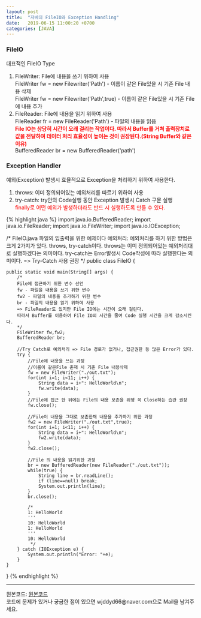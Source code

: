 ```yaml
---
layout: post
title:  "자바의 FileIO와 Exception Handling"
date:   2019-06-15 11:00:20 +0700
categories: [JAVA]
---
```


###  FileIO
대표적인 FileIO Type  
1. FileWriter:  File에 내용을 쓰기 위하여 사용  
FileWriter fw = new Filewriter('Path') - 이름이 같은 File있을 시 기존 File 내용 삭제  
FileWriter fw = new Filewriter('Path',true) - 이름이 같은 File있을 시 기존 File 에 내용 추가 
2. FileReader: File에 내용을 읽기 위하여 사용  
FileReader fr = new FileReader('Path') - 파일의 내용을 읽음  
<span style ="color: red">**File IO는 상당히 시간이 오래 걸리는 작업이다. 따라서 Buffer를 거쳐 출력장치로 값을 전달하여 데이터 처리 효율성이 높이는 것이 권장된다.(String Buffer와 같은 이유)**</span>  
BufferedReader br = new BufferedReader('path') 

###  Exception Handler
예외(Exception) 발생시 효율적으로 Exception을 처리하기 위하여 사용한다.  
1. throws: 이미 정의되어있는 예외처리를 따르기 위하여 사용
2. try-catch: try안의 Code실행 동안 Exception 발생시 Catch 구문 실행  
<span style ="color: red">finally로 어떤 예외가 발생하더라도 반드 시 실행하도록 만들 수 있다.</span>

{% highlight java %}
import java.io.BufferedReader;
import java.io.FileReader;
import java.io.FileWriter;
import java.io.IOException;

/*
FileIO.java
파일의 입출력을 위한 예제이다
예외처리: 예외처리를 하기 위한 방법은 크게 2가지가 있다.
throws, try-catch이다.
throws는 이미 정의되어있는 예외처리대로 실행하겠다는 의미이다.
try-catch는 Error발생시 Code작성에 따라 실행한다는 의미이다.
=> Try-Catch 사용 권장
*/
public class FileIO {

	public static void main(String[] args) {
		/*
		File에 접근하기 위한 변수 선언
		fw - 파일을 내용을 쓰기 위한 변수
		fw2 - 파일의 내용을 추가하기 위한 변수
		br - 파일의 내용을 읽기 위하여 사용
		=> FileReader도 있지만 File IO에는 시간이 오래 걸린다.
		따라서 Buffer를 이용하여 File IO의 시간을 줄여 Code 실행 시간을 크게 감소시킨다.
		*/
		FileWriter fw,fw2;
		BufferedReader br;
		
		//Try Catch로 예외처리 => File 경로가 없거나, 접근권한 등 많은 Error가 있다.
		try {
			//File에 내용을 쓰는 과정
			//이름이 같은File 존재 시 기존 File 내용삭제
			fw = new FileWriter("./out.txt");
			for(int i=1; i<11; i++) {
	            String data = i+": HelloWorld\n";
	            fw.write(data);
	        }
			//File에 접근 한 뒤에는 File의 내용 보존을 위행 꼭 Close하는 습관 권장
			fw.close();
			
			//File이 내용을 그대로 보존한채 내용을 추가하기 위한 과정
			fw2 = new FileWriter("./out.txt",true);
			for(int i=1; i<11; i++) {
	            String data = i+": HelloWorld\n";
	            fw2.write(data);
	        }
			fw2.close();
			
			//File 의 내용을 읽기위한 과정
			br = new BufferedReader(new FileReader("./out.txt"));
	        while(true) {
	            String line = br.readLine();
	            if (line==null) break;
	            System.out.println(line);
	        }
	        br.close();
	    
	        /*
	        1: HelloWorld
	        '''
	        10: HelloWorld
	        1: HelloWorld
	        '''
	        10: HelloWorld
	         */
		} catch (IOException e) {
			System.out.println("Error: "+e);
		}	
	}
}
{% endhighlight %}  

<hr>
원본코드: <a href="https://github.com/wjddyd66/JAVA/tree/master/FileIo">원본코드</a><br>
코드에 문제가 있거나 궁금한 점이 있으면 wjddyd66@naver.com으로  Mail을 남겨주세요.